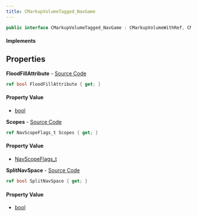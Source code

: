 ```yaml
---
title: CMarkupVolumeTagged_NavGame
---
```


```csharp
public interface CMarkupVolumeTagged_NavGame : CMarkupVolumeWithRef, CMarkupVolumeTagged, CMarkupVolume, CBaseModelEntity, CBaseEntity, CEntityInstance, ISchemaClass<CEntityInstance>, ISchemaClass<CBaseEntity>, ISchemaClass<CBaseModelEntity>, ISchemaClass<CMarkupVolume>, ISchemaClass<CMarkupVolumeTagged>, ISchemaClass<CMarkupVolumeWithRef>, ISchemaClass<CMarkupVolumeTagged_NavGame>, ISchemaField, ISchemaClass, INativeHandle
```

#### Implements

## Properties

**FloodFillAttribute** - [Source Code](https://github.com/swiftly-solution/swiftlys2/blob/master/managed/src/SwiftlyS2.Generated/Schemas/Interfaces/CMarkupVolumeTagged_NavGame.cs#L18)

```csharp
ref bool FloodFillAttribute { get; }
```

#### Property Value

- [bool](https://learn.microsoft.com/dotnet/api/system.boolean)

**Scopes** - [Source Code](https://github.com/swiftly-solution/swiftlys2/blob/master/managed/src/SwiftlyS2.Generated/Schemas/Interfaces/CMarkupVolumeTagged_NavGame.cs#L16)

```csharp
ref NavScopeFlags_t Scopes { get; }
```

#### Property Value

- [NavScopeFlags_t](/docs/api/shared/schemadefinitions/navscopeflags_t)

**SplitNavSpace** - [Source Code](https://github.com/swiftly-solution/swiftlys2/blob/master/managed/src/SwiftlyS2.Generated/Schemas/Interfaces/CMarkupVolumeTagged_NavGame.cs#L20)

```csharp
ref bool SplitNavSpace { get; }
```

#### Property Value

- [bool](https://learn.microsoft.com/dotnet/api/system.boolean)

